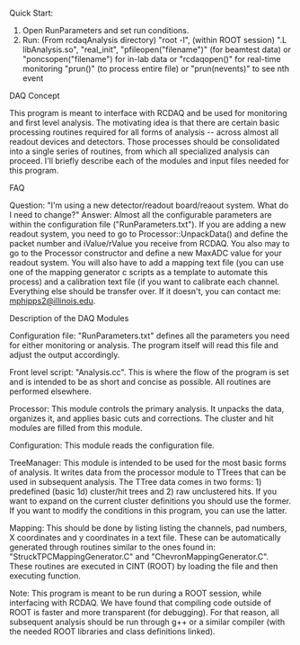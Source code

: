 Quick Start:
1) Open RunParameters and set run conditions.
2) Run: 
(From rcdaqAnalysis directory) "root -l", 
(within ROOT session) ".L libAnalysis.so", 
"real_init", 
"pfileopen("filename")" (for beamtest data) or "poncsopen("filename") for in-lab data or "rcdaqopen()" for real-time monitoring
"prun()" (to process entire file) or "prun(nevents)" to see nth event



DAQ Concept

This program is meant to interface with RCDAQ and be used for monitoring and first level analysis. The motivating idea is that there are certain basic processing routines required for all forms of analysis -- across almost all readout devices and detectors. Those processes should be consolidated into a single series of routines, from which all specialized analysis can proceed. I'll briefly describe each of the modules and input files needed for this program.


FAQ

Question: "I'm using a new detector/readout board/reaout system. What do I need to change?"
Answer: Almost all the configurable parameters are within the configuration file ("RunParameters.txt"). If you are adding a new readout system, you need to go to Processor::UnpackData() and define the packet number and iValue/rValue you receive from RCDAQ. You also may to go to the Processor constructor and define a new MaxADC value for your readout system. You will also have to add a mapping text file (you can use one of the mapping generator c scripts as a template to automate this process) and a calibration text file (if you want to calibrate each channel. Everything else should be transfer over. If it doesn't, you can contact me: mphipps2@illinois.edu.


Description of the DAQ Modules

Configuration file:  "RunParameters.txt" defines all the parameters you need for either monitoring or analysis. The program itself will read this file and adjust the output accordingly. 

Front level script: "Analysis.cc". This is where the flow of the program is set and is intended to be as short and concise as possible. All routines are performed elsewhere.

Processor: This module controls the primary analysis. It unpacks the data, organizes it, and applies basic cuts and corrections. The cluster and hit modules are filled from this module.

Configuration: This module reads the configuration file.

TreeManager: This module is intended to be used for the most basic forms of analysis. It writes data from the processor module to TTrees that can be used in subsequent analysis. The TTree data comes in two forms: 1) predefined (basic 1d) cluster/hit trees and 2) raw unclustered hits. If you want to expand on the current cluster definitions you should use the former. If you want to modify the conditions in this program, you can use the latter. 

Mapping: This should be done by listing listing the channels, pad numbers, X coordinates and y coordinates in a text file. These can be automatically generated through routines similar to the ones found in: "StruckTPCMappingGenerator.C" and "ChevronMappingGenerator.C". These routines are executed in CINT (ROOT) by loading the file and then executing function.

Note: This program is meant to be run during a ROOT session, while interfacing with RCDAQ. We have found that compiling code outside of ROOT is faster and more transparent (for debugging). For that reason, all subsequent analysis should be run through g++ or a similar compiler (with the needed ROOT libraries and class definitions linked). 


